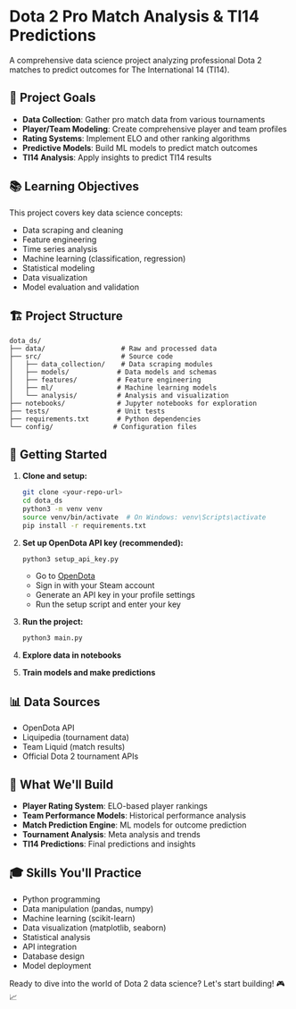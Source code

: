 # Dota 2 Pro Match Analysis & TI14 Predictions

A comprehensive data science project analyzing professional Dota 2 matches to predict outcomes for The International 14 (TI14).

## 🎯 Project Goals

- **Data Collection**: Gather pro match data from various tournaments
- **Player/Team Modeling**: Create comprehensive player and team profiles
- **Rating Systems**: Implement ELO and other ranking algorithms
- **Predictive Models**: Build ML models to predict match outcomes
- **TI14 Analysis**: Apply insights to predict TI14 results

## 📚 Learning Objectives

This project covers key data science concepts:
- Data scraping and cleaning
- Feature engineering
- Time series analysis
- Machine learning (classification, regression)
- Statistical modeling
- Data visualization
- Model evaluation and validation

## 🏗️ Project Structure

```
dota_ds/
├── data/                   # Raw and processed data
├── src/                    # Source code
│   ├── data_collection/    # Data scraping modules
│   ├── models/            # Data models and schemas
│   ├── features/          # Feature engineering
│   ├── ml/                # Machine learning models
│   └── analysis/          # Analysis and visualization
├── notebooks/             # Jupyter notebooks for exploration
├── tests/                 # Unit tests
├── requirements.txt       # Python dependencies
└── config/               # Configuration files
```

## 🚀 Getting Started

1. **Clone and setup:**
   ```bash
   git clone <your-repo-url>
   cd dota_ds
   python3 -m venv venv
   source venv/bin/activate  # On Windows: venv\Scripts\activate
   pip install -r requirements.txt
   ```

2. **Set up OpenDota API key (recommended):**
   ```bash
   python3 setup_api_key.py
   ```
   - Go to [OpenDota](https://www.opendota.com/)
   - Sign in with your Steam account
   - Generate an API key in your profile settings
   - Run the setup script and enter your key

3. **Run the project:**
   ```bash
   python3 main.py
   ```

4. **Explore data in notebooks**
5. **Train models and make predictions**

## 📊 Data Sources

- OpenDota API
- Liquipedia (tournament data)
- Team Liquid (match results)
- Official Dota 2 tournament APIs

## 🔮 What We'll Build

- **Player Rating System**: ELO-based player rankings
- **Team Performance Models**: Historical performance analysis
- **Match Prediction Engine**: ML models for outcome prediction
- **Tournament Analysis**: Meta analysis and trends
- **TI14 Predictions**: Final predictions and insights

## 🎓 Skills You'll Practice

- Python programming
- Data manipulation (pandas, numpy)
- Machine learning (scikit-learn)
- Data visualization (matplotlib, seaborn)
- Statistical analysis
- API integration
- Database design
- Model deployment

Ready to dive into the world of Dota 2 data science? Let's start building! 🎮📈
